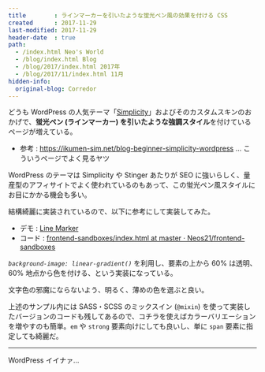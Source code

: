 ```yaml
---
title        : ラインマーカーを引いたような蛍光ペン風の効果を付ける CSS
created      : 2017-11-29
last-modified: 2017-11-29
header-date  : true
path:
  - /index.html Neo's World
  - /blog/index.html Blog
  - /blog/2017/index.html 2017年
  - /blog/2017/11/index.html 11月
hidden-info:
  original-blog: Corredor
---
```


どうも WordPress の人気テーマ「[Simplicity](https://wp-simplicity.com/)」およびそのカスタムスキンのおかげで、**蛍光ペン (ラインマーカー) を引いたような強調スタイル**を付けているページが増えている。

- 参考 : <https://ikumen-sim.net/blog-beginner-simplicity-wordpress> … こういうページでよく見るヤツ

WordPress のテーマは Simplicity や Stinger あたりが SEO に強いらしく、量産型のアフィサイトでよく使われているのもあって、この蛍光ペン風スタイルにお目にかかる機会も多い。

結構綺麗に実装されているので、以下に参考にして実装してみた。

- デモ : [Line Marker](https://neos21.github.io/frontend-sandboxes/line-marker/index.html)
- コード : [frontend-sandboxes/index.html at master · Neos21/frontend-sandboxes](https://github.com/neos21/frontend-sandboxes/blob/master/line-marker/index.html)

*`background-image: linear-gradient()`* を利用し、要素の上から 60% は透明、60% 地点から色を付ける、という実装になっている。

文字色の邪魔にならないよう、明るく、薄めの色を選ぶと良い。

上述のサンプル内には SASS・SCSS のミックスイン (`@mixin`) を使って実装したバージョンのコードも残してあるので、コチラを使えばカラーバリエーションを増やすのも簡単。`em` や `strong` 要素向けにしても良いし、単に `span` 要素に指定しても綺麗だ。

-----

WordPress イイナァ…
